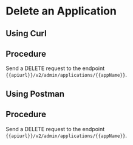 <!-- loio1d2b43d70b5141bab4c9ec018979f97d -->

# Delete an Application

<a name="task_i3h_n13_tcc"/>

<!-- task\_i3h\_n13\_tcc -->

## Using Curl



<a name="task_i3h_n13_tcc__steps_f53_v5x_ycc"/>

## Procedure

Send a DELETE request to the endpoint `{{apiurl}}/v2/admin/applications/{{appName}}`.

<a name="task_cxf_n13_tcc"/>

<!-- task\_cxf\_n13\_tcc -->

## Using Postman



<a name="task_cxf_n13_tcc__steps_x55_jxx_ycc"/>

## Procedure

Send a DELETE request to the endpoint `{{apiurl}}/v2/admin/applications/{{appName}}`.

